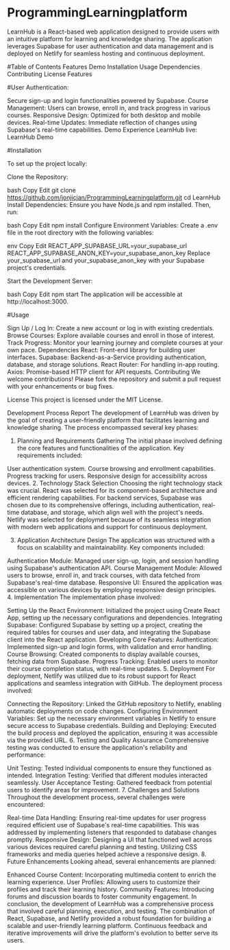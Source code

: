 # ProgrammingLearningplatform

LearnHub is a React-based web application designed to provide users with an intuitive platform for learning and knowledge sharing. The application leverages Supabase for user authentication and data management and is deployed on Netlify for seamless hosting and continuous deployment.

#Table of Contents
Features
Demo
Installation
Usage
Dependencies
Contributing
License
Features

#User Authentication:

Secure sign-up and login functionalities powered by Supabase.
Course Management: Users can browse, enroll in, and track progress in various courses.
Responsive Design: Optimized for both desktop and mobile devices.
Real-time Updates: Immediate reflection of changes using Supabase's real-time capabilities.
Demo
Experience LearnHub live: LearnHub Demo

#Installation

To set up the project locally:

Clone the Repository:

bash
Copy
Edit
git clone https://github.com/jonjicjan/ProgrammingLearningplatform.git
cd LearnHub
Install Dependencies: Ensure you have Node.js and npm installed. Then, run:

bash
Copy
Edit
npm install
Configure Environment Variables: Create a .env file in the root directory with the following variables:

env
Copy
Edit
REACT_APP_SUPABASE_URL=your_supabase_url
REACT_APP_SUPABASE_ANON_KEY=your_supabase_anon_key
Replace your_supabase_url and your_supabase_anon_key with your Supabase project's credentials.

Start the Development Server:

bash
Copy
Edit
npm start
The application will be accessible at http://localhost:3000.

#Usage

Sign Up / Log In: Create a new account or log in with existing credentials.
Browse Courses: Explore available courses and enroll in those of interest.
Track Progress: Monitor your learning journey and complete courses at your own pace.
Dependencies
React: Front-end library for building user interfaces.
Supabase: Backend-as-a-Service providing authentication, database, and storage solutions.
React Router: For handling in-app routing.
Axios: Promise-based HTTP client for API requests.
Contributing
We welcome contributions! Please fork the repository and submit a pull request with your enhancements or bug fixes.

License
This project is licensed under the MIT License.

Development Process Report
The development of LearnHub was driven by the goal of creating a user-friendly platform that facilitates learning and knowledge sharing. The process encompassed several key phases:

1. Planning and Requirements Gathering
The initial phase involved defining the core features and functionalities of the application. Key requirements included:

User authentication system.
Course browsing and enrollment capabilities.
Progress tracking for users.
Responsive design for accessibility across devices.
2. Technology Stack Selection
Choosing the right technology stack was crucial. React was selected for its component-based architecture and efficient rendering capabilities. For backend services, Supabase was chosen due to its comprehensive offerings, including authentication, real-time database, and storage, which align well with the project's needs. Netlify was selected for deployment because of its seamless integration with modern web applications and support for continuous deployment.

3. Application Architecture Design
The application was structured with a focus on scalability and maintainability. Key components included:

Authentication Module: Managed user sign-up, login, and session handling using Supabase's authentication API.
Course Management Module: Allowed users to browse, enroll in, and track courses, with data fetched from Supabase's real-time database.
Responsive UI: Ensured the application was accessible on various devices by employing responsive design principles.
4. Implementation
The implementation phase involved:

Setting Up the React Environment: Initialized the project using Create React App, setting up the necessary configurations and dependencies.
Integrating Supabase: Configured Supabase by setting up a project, creating the required tables for courses and user data, and integrating the Supabase client into the React application.
Developing Core Features:
Authentication: Implemented sign-up and login forms, with validation and error handling.
Course Browsing: Created components to display available courses, fetching data from Supabase.
Progress Tracking: Enabled users to monitor their course completion status, with real-time updates.
5. Deployment
For deployment, Netlify was utilized due to its robust support for React applications and seamless integration with GitHub. The deployment process involved:

Connecting the Repository: Linked the GitHub repository to Netlify, enabling automatic deployments on code changes.
Configuring Environment Variables: Set up the necessary environment variables in Netlify to ensure secure access to Supabase credentials.
Building and Deploying: Executed the build process and deployed the application, ensuring it was accessible via the provided URL.
6. Testing and Quality Assurance
Comprehensive testing was conducted to ensure the application's reliability and performance:

Unit Testing: Tested individual components to ensure they functioned as intended.
Integration Testing: Verified that different modules interacted seamlessly.
User Acceptance Testing: Gathered feedback from potential users to identify areas for improvement.
7. Challenges and Solutions
Throughout the development process, several challenges were encountered:

Real-time Data Handling: Ensuring real-time updates for user progress required efficient use of Supabase's real-time capabilities. This was addressed by implementing listeners that responded to database changes promptly.
Responsive Design: Designing a UI that functioned well across various devices required careful planning and testing. Utilizing CSS frameworks and media queries helped achieve a responsive design.
8. Future Enhancements
Looking ahead, several enhancements are planned:

Enhanced Course Content: Incorporating multimedia content to enrich the learning experience.
User Profiles: Allowing users to customize their profiles and track their learning history.
Community Features: Introducing forums and discussion boards to foster community engagement.
In conclusion, the development of LearnHub was a comprehensive process that involved careful planning, execution, and testing. The combination of React, Supabase, and Netlify provided a robust foundation for building a scalable and user-friendly learning platform. Continuous feedback and iterative improvements will drive the platform's evolution to better serve its users.
